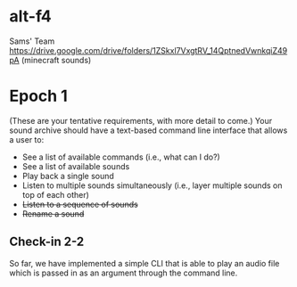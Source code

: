 # alt-f4
Sams' Team
https://drive.google.com/drive/folders/1ZSkxl7VxgtRV_14QptnedVwnkqiZ49pA (minecraft sounds)

# Epoch 1
(These are your tentative requirements, with more detail to come.) Your sound archive should have a text-based command line interface that allows a user to:
- See a list of available commands (i.e., what can I do?)
- See a list of available sounds
- Play back a single sound
- Listen to multiple sounds simultaneously (i.e., layer multiple sounds on top of each other)
- ~~Listen to a sequence of sounds~~
- ~~Rename a sound~~


## Check-in 2-2
So far, we have implemented a simple CLI that is able to play an audio file which is passed in as an argument through the command line.
